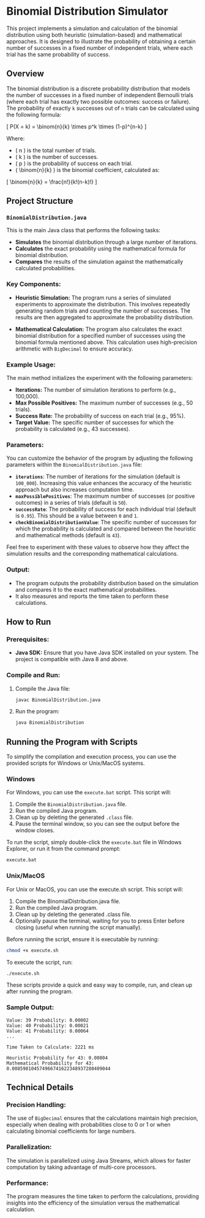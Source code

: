 # Binomial Distribution Simulator

This project implements a simulation and calculation of the binomial distribution using both heuristic (simulation-based) and mathematical approaches. It is designed to illustrate the probability of obtaining a certain number of successes in a fixed number of independent trials, where each trial has the same probability of success.

## Overview

The binomial distribution is a discrete probability distribution that models the number of successes in a fixed number of independent Bernoulli trials (where each trial has exactly two possible outcomes: success or failure). The probability of exactly `k` successes out of `n` trials can be calculated using the following formula:

\[
P(X = k) = \binom{n}{k} \times p^k \times (1-p)^{n-k}
\]

Where:
- \( n \) is the total number of trials.
- \( k \) is the number of successes.
- \( p \) is the probability of success on each trial.
- \( \binom{n}{k} \) is the binomial coefficient, calculated as:

\[
\binom{n}{k} = \frac{n!}{k!(n-k)!}
\]

## Project Structure

### `BinomialDistribution.java`

This is the main Java class that performs the following tasks:
- **Simulates** the binomial distribution through a large number of iterations.
- **Calculates** the exact probability using the mathematical formula for binomial distribution.
- **Compares** the results of the simulation against the mathematically calculated probabilities.

### Key Components:
- **Heuristic Simulation:** 
  The program runs a series of simulated experiments to approximate the distribution. This involves repeatedly generating random trials and counting the number of successes. The results are then aggregated to approximate the probability distribution.
  
- **Mathematical Calculation:** 
  The program also calculates the exact binomial distribution for a specified number of successes using the binomial formula mentioned above. This calculation uses high-precision arithmetic with `BigDecimal` to ensure accuracy.

### Example Usage:
The main method initializes the experiment with the following parameters:
- **Iterations:** The number of simulation iterations to perform (e.g., 100,000).
- **Max Possible Positives:** The maximum number of successes (e.g., 50 trials).
- **Success Rate:** The probability of success on each trial (e.g., 95%).
- **Target Value:** The specific number of successes for which the probability is calculated (e.g., 43 successes).

### Parameters:
You can customize the behavior of the program by adjusting the following parameters within the `BinomialDistribution.java` file:

- **`iterations`**: The number of iterations for the simulation (default is `100_000`). Increasing this value enhances the accuracy of the heuristic approach but also increases computation time.
- **`maxPossiblePositives`**: The maximum number of successes (or positive outcomes) in a series of trials (default is `50`).
- **`successRate`**: The probability of success for each individual trial (default is `0.95`). This should be a value between `0` and `1`.
- **`checkBinomialDistributionValue`**: The specific number of successes for which the probability is calculated and compared between the heuristic and mathematical methods (default is `43`).

Feel free to experiment with these values to observe how they affect the simulation results and the corresponding mathematical calculations.


### Output:
- The program outputs the probability distribution based on the simulation and compares it to the exact mathematical probabilities.
- It also measures and reports the time taken to perform these calculations.

## How to Run

### Prerequisites:
- **Java SDK:** Ensure that you have Java SDK installed on your system. The project is compatible with Java 8 and above.

### Compile and Run:
1. Compile the Java file:
   ```bash
   javac BinomialDistribution.java
   ```
2. Run the program:
   ```bash
   java BinomialDistribution
   ```

## Running the Program with Scripts

To simplify the compilation and execution process, you can use the provided scripts for Windows or Unix/MacOS systems.

### Windows

For Windows, you can use the `execute.bat` script. This script will:
1. Compile the `BinomialDistribution.java` file.
2. Run the compiled Java program.
3. Clean up by deleting the generated `.class` file.
4. Pause the terminal window, so you can see the output before the window closes.

To run the script, simply double-click the `execute.bat` file in Windows Explorer, or run it from the command prompt:
```cmd
execute.bat
```

### Unix/MacOS
For Unix or MacOS, you can use the execute.sh script. This script will:

1. Compile the BinomialDistribution.java file.
2. Run the compiled Java program.
3. Clean up by deleting the generated .class file.
4. Optionally pause the terminal, waiting for you to press Enter before closing (useful when running the script manually).

Before running the script, ensure it is executable by running:

```bash
chmod +x execute.sh
```

To execute the script, run:

```bash
./execute.sh
```

These scripts provide a quick and easy way to compile, run, and clean up after running the program.

### Sample Output:
```
Value: 39 Probability: 0.00002
Value: 40 Probability: 0.00021
Value: 41 Probability: 0.00064
...

Time Taken to Calculate: 2221 ms

Heuristic Probability for 43: 0.00804
Mathematical Probability for 43: 0.008598104574966741622348937280409044
```

## Technical Details

### Precision Handling:
The use of `BigDecimal` ensures that the calculations maintain high precision, especially when dealing with probabilities close to 0 or 1 or when calculating binomial coefficients for large numbers.

### Parallelization:
The simulation is parallelized using Java Streams, which allows for faster computation by taking advantage of multi-core processors.

### Performance:
The program measures the time taken to perform the calculations, providing insights into the efficiency of the simulation versus the mathematical calculation.